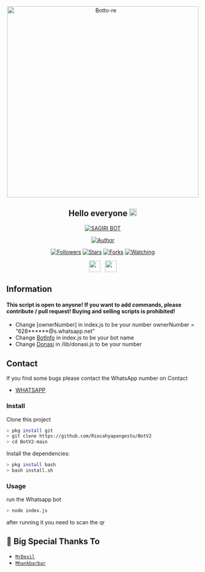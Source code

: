 <div align="center">
<img src="https://resize.cdn.otakumode.com/ex/1200.630/0.111.596.314/u/f0da3d54cf33414f90114b28b3f9c571.jpg" alt="Botto-re" width="500" />
 
 
 ## Hello everyone <img src="https://github.com/TheDudeThatCode/TheDudeThatCode/blob/master/Assets/Hi.gif" width="20px">
</div>
<p align="center">
<a href="#"><img title="SAGIRI BOT" src="https://img.shields.io/badge/XBotV2-blue?colorA=%23ff0000&colorB=%23017e40&style=for-the-badge"></a>
</p>
<p align="center">
<a href="https://github.com/Riocahyapangestu"><img title="Author" src="https://img.shields.io/badge/Author-Rio-orange.svg?style=for-the-badge&logo=github"></a>
</p>
<p align="center">
<a href="https://github.com/Riocahyapangestu/followers"><img title="Followers" src="https://img.shields.io/github/followers/adimas999?color=red&style=flat-square"></a>
<a href="https://github.com/Riocahyapangestu/megumikato2/stargazers/"><img title="Stars" src="https://img.shields.io/github/stars/adimas999/BotV2?color=blue&style=flat-square"></a>
<a href="https://github.com/Riocahyapangestu/megumikato2/network/members"><img title="Forks" src="https://img.shields.io/github/forks/adimas999/BotV2?color=red&style=flat-square"></a>
<a href="https://github.com/Riocahyapangestu/megumikato2/watchers"><img title="Watching" src="https://img.shields.io/github/watchers/adimas999/BotV2?label=Watchers&color=blue&style=flat-square"></a>
</p>
<p align='center'>
   <a href="https://wa.me/62895605980121"><img height="30" src="https://c.top4top.io/p_1837yybbf0.jpeg"></a>&nbsp;&nbsp;
   <a href="https://instagram.com/adimas_shadoet"><img height="30" src="https://raw.githubusercontent.com/TobyG74/TobyG74/main/instagram.jpg"></a>
</P>
</P>

## Information

#### This script is open to anyone! If you want to add commands, please contribute / pull request! Buying and selling scripts is prohibited!
- Change [ownerNumber] in index.js to be your number
ownerNumber = "628******@s.whatsapp.net"
- Change [BotInfo](https://github.com/adimas999/BotV2/blob/fbd8e4ae0a3b51dd6eecac7bd225ff8ed2650316/index.js#L29) in index.js to be your bot name
- Change [Donasi](https://github.com/adimas999/BotV2/blob/main/lib/donasi.js) in /lib/donasi.js to be your number

## Contact

If you find some bugs please contact the WhatsApp number on Contact

- [WHATSAPP](https://wa.me/62895605980121)

### Install
Clone this project

```bash
> pkg install git
> git clone https://github.com/Riocahyapangestu/BotV2
> cd BotV2-main
```

Install the dependencies:

```bash
> pkg install bash
> bash install.sh
```

### Usage
run the Whatsapp bot

```bash
> node index.js
```
after running it you need to scan the qr

## 🙏 Big Special Thanks To

* [`MrDevil`](https://github.com/adimas999) 
* [`Mhankbarbar`](https://github.com/MhankBarBar) 
